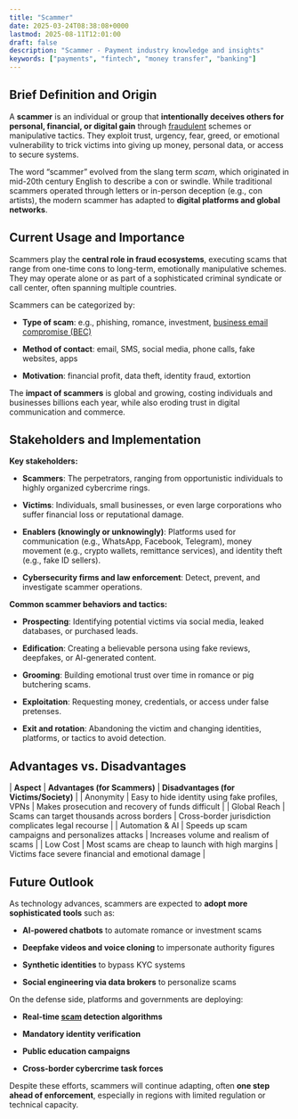 ```yaml
---
title: "Scammer"
date: 2025-03-24T08:38:08+0000
lastmod: 2025-08-11T12:01:00
draft: false
description: "Scammer - Payment industry knowledge and insights"
keywords: ["payments", "fintech", "money transfer", "banking"]
---
```


## Brief Definition and Origin

A **scammer** is an individual or group that **intentionally deceives others for personal, financial, or digital gain** through [fraudulent](https://faisalkhanllc.xyz/resources/payments-wiki/f/fraud/) schemes or manipulative tactics. They exploit trust, urgency, fear, greed, or emotional vulnerability to trick victims into giving up money, personal data, or access to secure systems.

The word “scammer” evolved from the slang term *scam*, which originated in mid-20th century English to describe a con or swindle. While traditional scammers operated through letters or in-person deception (e.g., con artists), the modern scammer has adapted to **digital platforms and global networks**.

## Current Usage and Importance

Scammers play the **central role in fraud ecosystems**, executing scams that range from one-time cons to long-term, emotionally manipulative schemes. They may operate alone or as part of a sophisticated criminal syndicate or call center, often spanning multiple countries.

Scammers can be categorized by:

- **Type of scam**: e.g., phishing, romance, investment, [business email compromise (BEC)](https://faisalkhanllc.xyz/resources/payments-wiki/b/business-email-compromise-bec-scam/)

- **Method of contact**: email, SMS, social media, phone calls, fake websites, apps

- **Motivation**: financial profit, data theft, identity fraud, extortion

The **impact of scammers** is global and growing, costing individuals and businesses billions each year, while also eroding trust in digital communication and commerce.

## Stakeholders and Implementation

**Key stakeholders:**

- **Scammers**: The perpetrators, ranging from opportunistic individuals to highly organized cybercrime rings.

- **Victims**: Individuals, small businesses, or even large corporations who suffer financial loss or reputational damage.

- **Enablers (knowingly or unknowingly)**: Platforms used for communication (e.g., WhatsApp, Facebook, Telegram), money movement (e.g., crypto wallets, remittance services), and identity theft (e.g., fake ID sellers).

- **Cybersecurity firms and law enforcement**: Detect, prevent, and investigate scammer operations.

**Common scammer behaviors and tactics:**

- **Prospecting**: Identifying potential victims via social media, leaked databases, or purchased leads.

- **Edification**: Creating a believable persona using fake reviews, deepfakes, or AI-generated content.

- **Grooming**: Building emotional trust over time in romance or pig butchering scams.

- **Exploitation**: Requesting money, credentials, or access under false pretenses.

- **Exit and rotation**: Abandoning the victim and changing identities, platforms, or tactics to avoid detection.

## Advantages vs. Disadvantages

| ****Aspect**** | ****Advantages (for Scammers)**** | ****Disadvantages (for Victims/Society)**** |
| Anonymity | Easy to hide identity using fake profiles, VPNs | Makes prosecution and recovery of funds difficult |
| Global Reach | Scams can target thousands across borders | Cross-border jurisdiction complicates legal recourse |
| Automation & AI | Speeds up scam campaigns and personalizes attacks | Increases volume and realism of scams |
| Low Cost | Most scams are cheap to launch with high margins | Victims face severe financial and emotional damage |

## Future Outlook

As technology advances, scammers are expected to **adopt more sophisticated tools** such as:

- **AI-powered chatbots** to automate romance or investment scams

- **Deepfake videos and voice cloning** to impersonate authority figures

- **Synthetic identities** to bypass KYC systems

- **Social engineering via data brokers** to personalize scams

On the defense side, platforms and governments are deploying:

- **Real-time [scam](https://faisalkhanllc.xyz/resources/payments-wiki/s/scam/) detection algorithms**

- **Mandatory identity verification**

- **Public education campaigns**

- **Cross-border cybercrime task forces**

Despite these efforts, scammers will continue adapting, often **one step ahead of enforcement**, especially in regions with limited regulation or technical capacity.